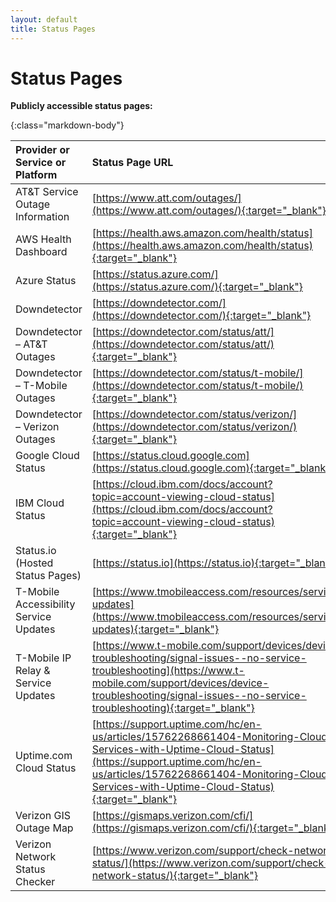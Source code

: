 ```yaml
---
layout: default
title: Status Pages
---
```


# Status Pages

**Publicly accessible status pages:**

{:class="markdown-body"}

| Provider or Service or Platform|Status Page URL|
|:---------------------------------------|:-----------------------------------------------------------------------------------------------------------|
| AT&T Service Outage Information|  [https://www.att.com/outages/](https://www.att.com/outages/){:target="_blank"}|
| AWS Health Dashboard             |  [https://health.aws.amazon.com/health/status](https://health.aws.amazon.com/health/status){:target="_blank"} |
| Azure Status                     |  [https://status.azure.com/](https://status.azure.com/){:target="_blank"}|
| Downdetector| [https://downdetector.com/](https://downdetector.com/){:target="_blank"}|
| Downdetector – AT&T Outages             |  [https://downdetector.com/status/att/](https://downdetector.com/status/att/){:target="_blank"}|
| Downdetector – T-Mobile Outages         |  [https://downdetector.com/status/t-mobile/](https://downdetector.com/status/t-mobile/){:target="_blank"}|
| Downdetector – Verizon Outages          |  [https://downdetector.com/status/verizon/](https://downdetector.com/status/verizon/){:target="_blank"}|
| Google Cloud Status              |  [https://status.cloud.google.com](https://status.cloud.google.com){:target="_blank"} |
| IBM Cloud Status                 |  [https://cloud.ibm.com/docs/account?topic=account-viewing-cloud-status](https://cloud.ibm.com/docs/account?topic=account-viewing-cloud-status){:target="_blank"}|
| Status.io (Hosted Status Pages)  |  [https://status.io](https://status.io){:target="_blank"}|
| T-Mobile Accessibility Service Updates  |  [https://www.tmobileaccess.com/resources/service-updates](https://www.tmobileaccess.com/resources/service-updates){:target="_blank"}|
| T-Mobile IP Relay & Service Updates     |  [https://www.t-mobile.com/support/devices/device-troubleshooting/signal-issues--no-service-troubleshooting](https://www.t-mobile.com/support/devices/device-troubleshooting/signal-issues--no-service-troubleshooting){:target="_blank"}|
| Uptime.com Cloud Status          |  [https://support.uptime.com/hc/en-us/articles/15762268661404-Monitoring-Cloud-Services-with-Uptime-Cloud-Status](https://support.uptime.com/hc/en-us/articles/15762268661404-Monitoring-Cloud-Services-with-Uptime-Cloud-Status){:target="_blank"}|
| Verizon GIS Outage Map                  |  [https://gismaps.verizon.com/cfi/](https://gismaps.verizon.com/cfi/){:target="_blank"}|
| Verizon Network Status Checker          |  [https://www.verizon.com/support/check-network-status/](https://www.verizon.com/support/check-network-status/){:target="_blank"}|
